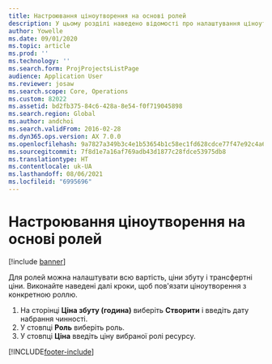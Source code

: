 ```yaml
---
title: Настроювання ціноутворення на основі ролей
description: У цьому розділі наведено відомості про налаштування ціноутворення для конкретних ролей.
author: Yowelle
ms.date: 09/01/2020
ms.topic: article
ms.prod: ''
ms.technology: ''
ms.search.form: ProjProjectsListPage
audience: Application User
ms.reviewer: josaw
ms.search.scope: Core, Operations
ms.custom: 82022
ms.assetid: bd2fb375-84c6-428a-8e54-f0f719045898
ms.search.region: Global
ms.author: andchoi
ms.search.validFrom: 2016-02-28
ms.dyn365.ops.version: AX 7.0.0
ms.openlocfilehash: 9a7827a349b3c4e1b53654b1c58ec1fd628cdce77f47e92c4a61e62eae675ef9
ms.sourcegitcommit: 7f8d1e7a16af769adb43d1877c28fdce53975db8
ms.translationtype: HT
ms.contentlocale: uk-UA
ms.lasthandoff: 08/06/2021
ms.locfileid: "6995696"
---
```

# <a name="set-up-role-based-pricing"></a>Настроювання ціноутворення на основі ролей

[!include [banner](../includes/banner.md)]

Для ролей можна налаштувати всю вартість, ціни збуту і трансфертні ціни. Виконайте наведені далі кроки, щоб пов'язати ціноутворення з конкретною роллю.

1. На сторінці **Ціна збуту (година)** виберіть **Створити** і введіть дату набрання чинності.
2. У стовпці **Роль** виберіть роль.
3. У стовпці **Ціна** введіть ціну вибраної ролі ресурсу.


[!INCLUDE[footer-include](../includes/footer-banner.md)]